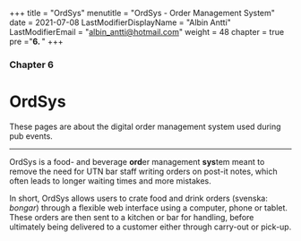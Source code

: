+++
title = "OrdSys"
menutitle = "OrdSys - Order Management System"
date =  2021-07-08
LastModifierDisplayName = "Albin Antti"
LastModifierEmail = "albin_antti@hotmail.com"
weight = 48
chapter = true
pre ="<b>6. </b>"
+++

### Chapter 6

# OrdSys

These pages are about the digital order management system used during pub events.

---

OrdSys is a food- and beverage **ord**er management **sys**tem meant to remove the need for UTN bar staff writing orders on post-it notes, which often leads to longer waiting times and more mistakes.

In short, OrdSys allows users to crate food and drink orders (svenska: *bongar*) through a flexible web interface using a computer, phone or tablet. These orders are then sent to a kitchen or bar for handling, before ultimately being delivered to a customer either through carry-out or pick-up.
